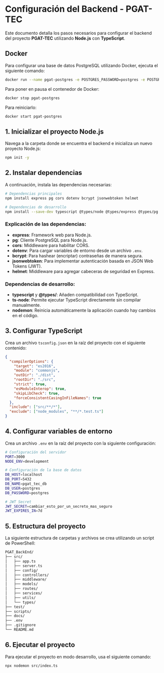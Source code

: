 



# Configuración del Backend - PGAT-TEC

Este documento detalla los pasos necesarios para configurar el backend del proyecto **PGAT-TEC** utilizando **Node.js** con **TypeScript**.

## Docker

Para configurar una base de datos PostgreSQL utilizando Docker, ejecuta el siguiente comando:

```bash
docker run --name pgat-postgres -e POSTGRES_PASSWORD=postgres -e POSTGRES_USER=postgres -e POSTGRES_DB=pgat_tec_db -p 5432:5432 -d postgres:latest
```


Para poner en pausa el contenedor de Docker:
```bash
docker stop pgat-postgres
```
Para reiniciarlo:

```bash
docker start pgat-postgres
```


## 1. Inicializar el proyecto Node.js

Navega a la carpeta donde se encuentra el backend e inicializa un nuevo proyecto Node.js:

```bash
npm init -y
```

## 2. Instalar dependencias

A continuación, instala las dependencias necesarias:

```bash
# Dependencias principales
npm install express pg cors dotenv bcrypt jsonwebtoken helmet

# Dependencias de desarrollo
npm install --save-dev typescript @types/node @types/express @types/pg @types/cors @types/bcrypt @types/jsonwebtoken ts-node nodemon
```

### Explicación de las dependencias:

- **express**: Framework web para Node.js.
- **pg**: Cliente PostgreSQL para Node.js.
- **cors**: Middleware para habilitar CORS.
- **dotenv**: Para cargar variables de entorno desde un archivo `.env`.
- **bcrypt**: Para hashear (encriptar) contraseñas de manera segura.
- **jsonwebtoken**: Para implementar autenticación basada en JSON Web Tokens (JWT).
- **helmet**: Middleware para agregar cabeceras de seguridad en Express.

### Dependencias de desarrollo:

- **typescript** y **@types/**: Añaden compatibilidad con TypeScript.
- **ts-node**: Permite ejecutar TypeScript directamente sin compilar manualmente.
- **nodemon**: Reinicia automáticamente la aplicación cuando hay cambios en el código.

## 3. Configurar TypeScript

Crea un archivo `tsconfig.json` en la raíz del proyecto con el siguiente contenido:

```json
{
  "compilerOptions": {
    "target": "es2016",
    "module": "commonjs",
    "outDir": "./dist",
    "rootDir": "./src",
    "strict": true,
    "esModuleInterop": true,
    "skipLibCheck": true,
    "forceConsistentCasingInFileNames": true
  },
  "include": ["src/**/*"],
  "exclude": ["node_modules", "**/*.test.ts"]
}
```

## 4. Configurar variables de entorno

Crea un archivo `.env` en la raíz del proyecto con la siguiente configuración:

```bash
# Configuración del servidor
PORT=3000
NODE_ENV=development

# Configuración de la base de datos
DB_HOST=localhost
DB_PORT=5432
DB_NAME=pgat_tec_db
DB_USER=postgres
DB_PASSWORD=postgres

# JWT Secret
JWT_SECRET=cambiar_esto_por_un_secreto_mas_seguro
JWT_EXPIRES_IN=7d
```

## 5. Estructura del proyecto

La siguiente estructura de carpetas y archivos se crea utilizando un script de PowerShell:

```bash
PGAT_BackEnd/
├── src/
│   ├── app.ts
│   ├── server.ts
│   ├── config/
│   ├── controllers/
│   ├── middleware/
│   ├── models/
│   ├── routes/
│   ├── services/
│   ├── utils/
│   └── types/
├── test/
├── scripts/
├── docs/
├── .env
├── .gitignore
└── README.md
```

## 6. Ejecutar el proyecto

Para ejecutar el proyecto en modo desarrollo, usa el siguiente comando:

```bash
npx nodemon src/index.ts
```

